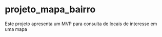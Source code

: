 # projeto_mapa_bairro
Este projeto apresenta um MVP para consulta de locais de interesse em uma mapa
